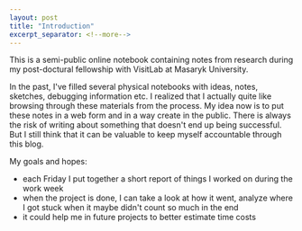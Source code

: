 ```yaml
---
layout: post
title: "Introduction"
excerpt_separator: <!--more-->
---
```

This is a semi-public online notebook containing notes from research during my post-doctural fellowship with VisitLab at Masaryk University.

In the past, I've filled several physical notebooks with ideas, notes, sketches, debugging information etc. I realized that I actually quite like browsing through these materials from the process. My idea now is to put these notes in a web form and in a way create in the public. There is always the risk of writing about something that doesn't end up being successful. But I still think that it can be valuable to keep myself accountable through this blog.

My goals and hopes:
- each Friday I put together a short report of things I worked on during the work week
- when the project is done, I can take a look at how it went, analyze where I got stuck when it maybe didn't count so much in the end
- it could help me in future projects to better estimate time costs

<!--more-->
